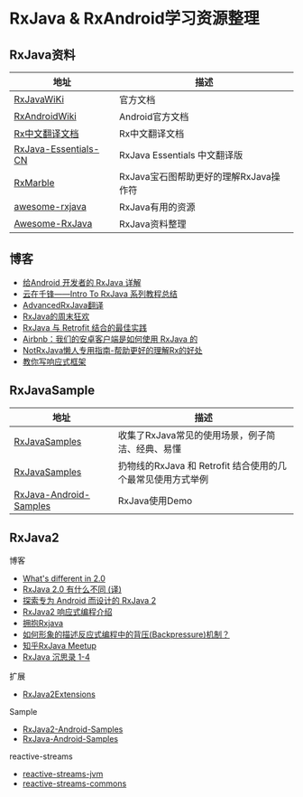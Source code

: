 # RxJava & RxAndroid学习资源整理

## RxJava资料

| 地址  | 描述  |
| ------------ | ------------ |
| [RxJavaWiKi](https://github.com/ReactiveX/RxJava/wiki) | 官方文档 |
|[RxAndroidWiki](https://github.com/ReactiveX/RxAndroid/wiki)|Android官方文档|
| [Rx中文翻译文档](https://github.com/mcxiaoke/RxDocs) | Rx中文翻译文档 |
|[RxJava-Essentials-CN](https://github.com/yuxingxin/RxJava-Essentials-CN)|RxJava Essentials 中文翻译版|
|[RxMarble](http://rxmarbles.com/)|RxJava宝石图帮助更好的理解RxJava操作符|
|[awesome-rxjava](https://github.com/eleventigers/awesome-rxjava)|RxJava有用的资源|
|[Awesome-RxJava]( https://github.com/lzyzsd/Awesome-RxJava)|RxJava资料整理|

## 博客

- [给Android 开发者的 RxJava 详解](http://gank.io/post/560e15be2dca930e00da1083)
- [云在千锋——Intro To RxJava 系列教程总结](http://blog.chengyunfeng.com/?p=983#ixzz4FFdx0wg5)
- [AdvancedRxJava翻译](http://blog.piasy.com/AdvancedRxJava)
- [RxJava的周末狂欢](http://mrfu.me/2016/01/10/RxWeekend/)
- [RxJava 与 Retrofit 结合的最佳实践](http://gank.io/post/56e80c2c677659311bed9841)
- [Airbnb：我们的安卓客户端是如何使用 RxJava 的](https://realm.io/cn/news/kau-felipe-lima-adopting-rxjava-airbnb-android/)
- [NotRxJava懒人专用指南-帮助更好的理解Rx的好处](https://github.com/bboyfeiyu/android-tech-frontier/blob/master/issue-9/NotRxJava%E6%87%92%E4%BA%BA%E4%B8%93%E7%94%A8%E6%8C%87%E5%8D%97.md)
- [教你写响应式框架](https://blog.csdn.net/dd864140130/article/details/50877063)

## RxJavaSample

| 地址  | 描述  |
| ------------ | ------------ |
|[RxJavaSamples](https://github.com/THEONE10211024/RxJavaSamples)|收集了RxJava常见的使用场景，例子简洁、经典、易懂|
|[RxJavaSamples](https://github.com/rengwuxian/RxJavaSamples)|扔物线的RxJava 和 Retrofit 结合使用的几个最常见使用方式举例|
|[RxJava-Android-Samples](https://github.com/kaushikgopal/RxJava-Android-Samples)  | RxJava使用Demo  |

## RxJava2

博客

- [What's different in 2.0](https://github.com/ReactiveX/RxJava/wiki/What's-different-in-2.0)
- [RxJava 2.0 有什么不同 (译)](https://juejin.im/entry/5827e1a767f35600587bbdc6)
- [探索专为 Android 而设计的 RxJava 2](https://news.realm.io/cn/news/gotocph-jake-wharton-exploring-rxjava2-android/)
- [RxJava2 响应式编程介绍](https://zouzhberk.github.io/rxjava-study/#%E5%93%8D%E5%BA%94%E5%BC%8F%E7%BC%96%E7%A8%8Brxjava)
- [拥抱Rxjava](https://wbinarytree.github.io/archives/)
- [如何形象的描述反应式编程中的背压(Backpressure)机制？](https://www.zhihu.com/question/49618581/answer/237078934?utm_source=wechat_session&utm_medium=social&from=singlemessage)
- [知乎RxJava Meetup](https://github.com/zhihu/zhihu-rxjava-meetup)
- [RxJava 沉思录 1-4](https://juejin.im/post/5b8f536c5188255c352d3528)

扩展

- [RxJava2Extensions](https://github.com/akarnokd/RxJava2Extensions)

Sample

- [RxJava2-Android-Samples](https://github.com/amitshekhariitbhu/RxJava2-Android-Samples)
- [RxJava-Android-Samples](https://github.com/kaushikgopal/RxJava-Android-Samples)

reactive-streams

- [reactive-streams-jvm](https://github.com/reactive-streams/reactive-streams-jvm)
- [reactive-streams-commons](https://github.com/reactor/reactive-streams-commons)